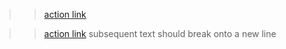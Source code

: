 >>[action link](https://www.youtube.com/watch?v=dQw4w9WgXcQ)

>>[action link](https://www.youtube.com/watch?v=dQw4w9WgXcQ) subsequent text should break onto a new line
